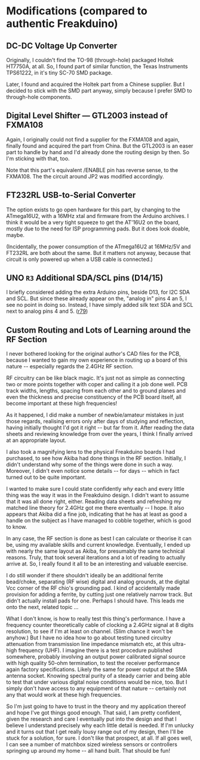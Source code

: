 # Modifications (compared to authentic Freakduino)

## DC-DC Voltage Up Converter ##

Originally, I couldn't find the TO-98 (through-hole) packaged Holtek HT7750A, at all. So, I found part of similar function, the Texas Instruments TPS61222, in it's tiny SC-70 SMD package.

Later, I found and acquired the Holtek part from a Chinese supplier. But I decided to stick with the SMD part anyway, simply because I prefer SMD to through-hole components.


## Digital Level Shifter — GTL2003 instead of FXMA108

Again, I originally could not find a supplier for the FXMA108 and again, finally found and acquired the part from China. But the GTL2003 is an easer part to handle by hand and I'd already done the routing design by then. So I'm sticking with that, too.

Note that this part's equivalent /ENABLE pin has reverse sense, to the FXMA108. The the circuit around JP2 was modified accordingly.

## FT232RL USB-to-Serial Converter

The option exists to go open hardware for this part, by changing to the ATmega16U2, with a 16MHz xtal and firmware from the Arduino archives. I think it would be a very tight squeeze to get the AT'16U2 on the board, mostly due to the need for ISP programming pads. But it does look doable, maybe.

(Incidentally, the power consumption of the ATmega16U2 at 16MHz/5V and FT232RL are both about the same. But it matters not anyway, because that circuit is only powered up when a USB cable is connected.)



## UNO `R3` Additional SDA/SCL pins (D14/15)

I briefly considered adding the extra Arduino pins, beside D13, for I2C SDA and SCL. But since these already appear on the, "analog in" pins 4 an 5, I see no point in doing so. Instead, I have simply added silk text SDA and SCL next to analog pins 4 and 5. ([r79](https://code.google.com/p/kicad-freakduino/source/detail?r=79))

## Custom Routing and Lots of Learning around the RF Section

I never bothered looking for the original author's CAD files for the PCB, because I wanted to gain my own experience in routing up a board of this nature -- especially regards the 2.4GHz RF section.

RF circuitry can be like black magic. It's just not as simple as connecting two or more points together with coper and calling it a job done well. PCB track widths, lengths, spacing from each other and to ground planes and even the thickness and precise constituency of the PCB board itself, all become important at these high frequencies!

As it happened, I did make a number of newbie/amateur mistakes in just those regards, realising errors only after days of studying and reflection, having initially thought I'd got it right -- but far from it. After reading the data sheets and reviewing knowledge from over the years, I think I finally arrived at an appropriate layout.

I also took a magnifying lens to the physical Freakduino boards I had purchased, to see how Akiba had done things in the RF section. Initially, I didn't understand why some of the things were done in such a way. Moreover, I didn't even notice some details -- for days -- which in fact turned out to be quite important.

I wanted to make sure I could state confidently _why_ each and every little thing was the way it was in the Freakduino design. I didn't want to assume that it was all done right, either. Reading data sheets and refreshing my matched line theory for 2.4GHz got me there eventually -- I hope. It also appears that Akiba did a fine job, indicating that he has at least as good a handle on the subject as I have managed to cobble together, which is good to know.

In any case, the RF section is done as best I can calculate or theorise it can be, using my available skills and current knowledge. Eventually, I ended up with nearly the same layout as Akiba, for presumably the same technical reasons. Truly, that took several iterations and a lot of reading to actually arrive at. So, I really found it all to be an interesting and valuable exercise.

I do still wonder if there shouldn't ideally be an additional ferrite bead/choke, separating (RF wise) digital and analog grounds, at the digital Vcc corner of the RF chio's grounding pad. I kind of accidentally made provision for adding a ferrite, by cutting just one relatively narrow track. But didn't actually install pads for one. Perhaps I should have.  This leads me onto the next, related topic ...

What I don't know, is how to really test this thing's performance. I have a frequency counter theoretically cable of clocking a 2.4GHz signal at 8 digits resolution, to see if I'm at least on channel. (Slim chance it won't be anyhow.) But I have no idea how to go about testing tuned circuitry attenuation from transmission line impedance mismatch etc, at this ultra-high frequency (UHF). I imagine there is a test procedure published somewhere, probably involving an output power calibrated signal source with high quality 50-ohm termination, to test the receiver performance again factory specifications.  Likely the same for power output at the SMA antenna socket. Knowing spectral purity of a steady carrier and being able to test that under various digital noise conditions would be nice, too. But I simply don't have access to any equipment of that nature -- certainly not any that would work at these high frequencies.

So I'm just going to have to trust in the theory and my application thereof and hope I've got things good enough. That said, I am pretty confident, given the research and care I eventually put into the design and that I believe I understand precisely why each little detail is needed. If I'm unlucky and it turns out that I get really lousy range out of my design, then I'll be stuck for a solution, for sure. I don't like that prospect, at all.  If all goes well, I can see a number of matchbox sized wireless sensors or controllers springing up around my home -- all hand built. That should be fun!
